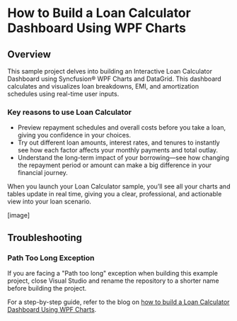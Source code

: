 # How to Build a Loan Calculator Dashboard Using WPF Charts

## Overview

This sample project delves into building an Interactive Loan Calculator Dashboard using Syncfusion® WPF Charts and DataGrid. This dashboard calculates and visualizes loan breakdowns, EMI, and amortization schedules using real-time user inputs. 

### Key reasons to use Loan Calculator 
- Preview repayment schedules and overall costs before you take a loan, giving you confidence in your choices.
- Try out different loan amounts, interest rates, and tenures to instantly see how each factor affects your monthly payments and total outlay.
- Understand the long-term impact of your borrowing—see how changing the repayment period or amount can make a big difference in your financial journey.

When you launch your Loan Calculator sample, you’ll see all your charts and tables update in real time, giving you a clear, professional, and actionable view into your loan scenario.

[image]

## Troubleshooting

### Path Too Long Exception

If you are facing a "Path too long" exception when building this example project, close Visual Studio and rename the repository to a shorter name before building the project.

For a step-by-step guide, refer to the blog on [how to build a Loan Calculator Dashboard Using WPF Charts]().